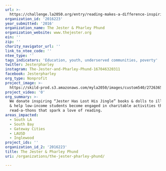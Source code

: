 ```yaml
---
url: >-
  https://challenge.la2050.org/entry/reading-makes-a-difference-inspiring-kids-to-read-care-about-others
organization_id: '2016223'
year_submitted: '2016'
organization_name: The Jester & Pharley Phund
organization_website: www.thejester.org
ein: ''
zip: ''
charity_navigator_url: ''
link_to_ntee_code: ''
ntee_type: ''
tags_indicators: 'Education, youth, underserved communities, poverty'
twitter: Jesterpharley
instagram: The-Jester-and-Pharley-Phund-167046320311
facebook: Jesterpharley
org_type: Nonprofit
project_image: >-
  https://skild-prod.s3.amazonaws.com/myla2050/images/custom540/2726365725741-team91.jpg
project_video: '0'
org_summary: >-
  We donate inspiring “Jester Has Lost His Jingle” books & dolls to ill children
  & help low-income students become engaged in charitable activities through
  read-a-thons that spark a love of reading.
areas_impacted:
  - South LA
  - South Bay
  - Gateway Cities
  - LAUSD
  - Inglewood
project_ids: ''
organization_id_2: '2016223'
title: The Jester & Pharley Phund
uri: /organizations/the-jester-pharley-phund/

---
```

